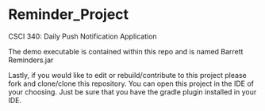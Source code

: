 # Reminder_Project
CSCI 340: Daily Push Notification Application


The demo executable is contained within this repo and is named Barrett Reminders.jar

Lastly, if you would like to edit or rebuild/contribute to this project please fork and clone/clone this repository. You
can open this project in the IDE of your choosing. Just be sure that you have the gradle plugin installed in your IDE.
